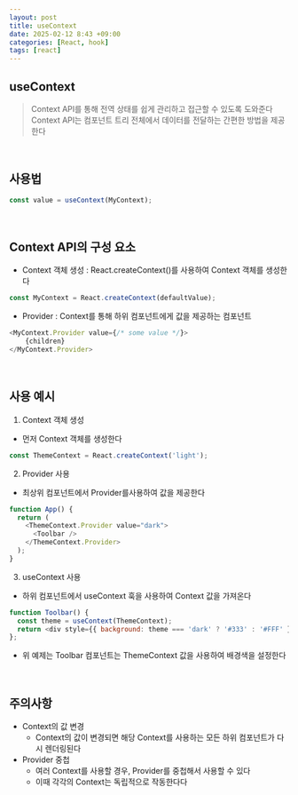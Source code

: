 ```yaml
---
layout: post
title: useContext
date: 2025-02-12 8:43 +09:00
categories: [React, hook]
tags: [react]
---
```


## useContext
> Context API를 통해 전역 상태를 쉽게 관리하고 접근할 수 있도록 도와준다
> Context API는 컴포넌트 트리 전체에서 데이터를 전달하는 간편한 방법을 제공한다

<br>

## 사용법
```javascript
const value = useContext(MyContext);
```

<br>

## Context API의 구성 요소
- Context 객체 생성 : React.createContext()를 사용하여 Context 객체를 생성한다
```javascript
const MyContext = React.createContext(defaultValue);
```
- Provider : Context를 통해 하위 컴포넌트에게 값을 제공하는 컴포넌트
```javascript
<MyContext.Provider value={/* some value */}>
    {children}
</MyContext.Provider>
```

<br>

## 사용 예시
1. Context 객체 생성
- 먼저 Context 객체를 생성한다
```javascript
const ThemeContext = React.createContext('light');
```

2. Provider 사용
- 최상위 컴포넌트에서 Provider를사용하여 값을 제공한다

```javascript
function App() {
  return (
    <ThemeContext.Provider value="dark">
      <Toolbar />
    </ThemeContext.Provider>
  );
}
```

3. useContext 사용
- 하위 컴포넌트에서 useContext 훅을 사용하여 Context 값을 가져온다
```javascript
function Toolbar() {
  const theme = useContext(ThemeContext);
  return <div style={{ background: theme === 'dark' ? '#333' : '#FFF' }}>Toolbar</div>
};
```
- 위 예제는 Toolbar 컴포넌트는 ThemeContext 값을 사용하여 배경색을 설정한다

<br>

## 주의사항
- Context의 값 변경
  - Context의 값이 변경되면 해당 Context를 사용하는 모든 하위 컴포넌트가 다시 렌더링된다 
- Provider 중첩
  - 여러 Context를 사용할 경우, Provider를 중첩해서 사용할 수 있다
  - 이때 각각의 Context는 독립적으로 작동한다다